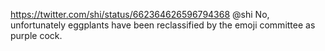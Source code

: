 https://twitter.com/shi/status/662364626596794368 @shi No, unfortunately eggplants have been reclassified by the emoji committee as purple cock.